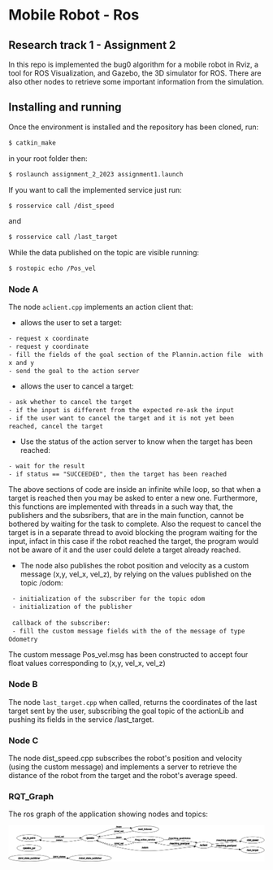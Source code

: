 Mobile Robot - Ros
================================

Research track 1 - Assignment 2 
-------------------------------

In this repo is implemented the bug0 algorithm for a mobile robot in Rviz, a tool for ROS Visualization, and Gazebo, the 3D simulator for ROS.
There are also other nodes to retrieve some important information from the simulation.

Installing and running
----------------------

Once the environment is installed and the repository has been cloned, run:
```bash
$ catkin_make
```
in your root folder then:
```bash
$ roslaunch assignment_2_2023 assignment1.launch
```
If you want to call the implemented service just run:
```bash
$ rosservice call /dist_speed
```
and
```bash
$ rosservice call /last_target
```
While the data published on the topic are visible running:
```bash
$ rostopic echo /Pos_vel
```

### Node A ###


The node `aclient.cpp` implements an action client that:
* allows the user to set a target:
```plaintext
- request x coordinate
- request y coordinate
- fill the fields of the goal section of the Plannin.action file  with x and y
- send the goal to the action server
```
* allows the user to cancel a target:
```plaintext
- ask whether to cancel the target
- if the input is different from the expected re-ask the input
- if the user want to cancel the target and it is not yet been reached, cancel the target    
```
* Use the status of the action server to know when the target has been reached:
```plaintext
- wait for the result
- if status == "SUCCEEDED", then the target has been reached  
```
The above sections of code are inside an infinite while loop, so that when a target is reached then you may be asked to enter a new one.
Furthermore, this functions are implemented with threads in a such way that, the publishers and the subsribers, that are in the main function, cannot be bothered by waiting for the task to complete. Also the request to cancel the target is in a separate thread to avoid blocking the program waiting for the input, infact in this case if the robot reached the target, the program would not be aware of it and the user could delete a target already reached.
* The node also publishes the robot position and velocity as a custom message (x,y, vel_x, vel_z), by relying on the values published on the topic /odom:
```plaintext
 - initialization of the subscriber for the topic odom
 - initialization of the publisher 

 callback of the subscriber:
 - fill the custom message fields with the of the message of type Odometry
```
The custom message Pos_vel.msg has been constructed to accept four float values corresponding to (x,y, vel_x, vel_z)

### Node B ###

The node `last_target.cpp` when called, returns the coordinates of the last target sent by the user, subscribing the goal topic of the actionLib and pushing its fields in the service /last_target.

### Node C ###

The node dist_speed.cpp subscribes the robot's position and velocity (using the custom message) and implements a server to retrieve the distance of the robot from the target and the robot's average speed.

### RQT_Graph ###

The ros graph of the application showing nodes and topics:

![Testo alternativo](/rosgraph.png)

